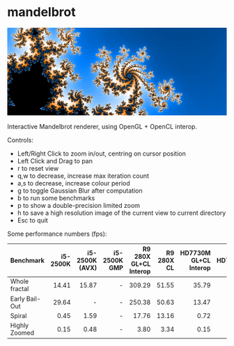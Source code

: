 # mandelbrot

![mandelbrot](img/mandelbrot.jpg)

Interactive Mandelbrot renderer, using OpenGL + OpenCL interop.


Controls:

* Left/Right Click to zoom in/out, centring on cursor position
* Left Click and Drag to pan
* r to reset view
* q,w to decrease, increase max iteration count
* a,s to decrease, increase colour period
* g to toggle Gaussian Blur after computation
* b to run some benchmarks
* p to show a double-precision limited zoom
* h to save a high resolution image of the current view to current directory
* Esc to quit



Some performance numbers (fps):

Benchmark | i5-2500K | i5-2500K (AVX) | i5-2500K GMP | R9 280X GL+CL Interop | R9 280X CL | HD7730M GL+CL Interop | HD7730M | GTX960 CL
----------|---------:|---------------:|-------------:|----------------------:|-----------:|----------------------:|--------:|---------:
Whole fractal | 14.41 | 15.87 | - | 309.29 | 51.55 | 35.79 | 18.58 | 21.20
Early Bail-Out | 29.64 | - | - | 250.38 | 50.63 | 13.47 | 9.90 | 15.86
Spiral | 0.45 | 1.59 | - | 17.76 | 13.16 | 0.72 | 0.69 | 1.55
Highly Zoomed | 0.15 | 0.48 | - | 3.80 | 3.34 | 0.15 | 0.15 | 0.35
